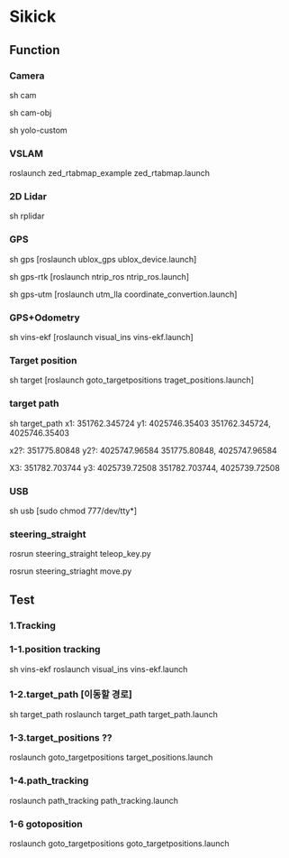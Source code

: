 # Sikick

## Function

### Camera

sh cam

sh cam-obj

sh yolo-custom


### VSLAM

roslaunch zed_rtabmap_example zed_rtabmap.launch


### 2D Lidar

sh rplidar


### GPS

sh gps [roslaunch ublox_gps ublox_device.launch]

sh gps-rtk [roslaunch ntrip_ros ntrip_ros.launch]

sh gps-utm [roslaunch utm_lla coordinate_convertion.launch]


### GPS+Odometry
sh vins-ekf [roslaunch visual_ins vins-ekf.launch]


### Target position
sh target [roslaunch goto_targetpositions traget_positions.launch]

### target path
sh target_path
x1: 351762.345724
y1: 4025746.35403
351762.345724, 4025746.35403

x2?: 351775.80848
y2?: 4025747.96584
351775.80848, 4025747.96584

X3: 351782.703744
y3: 4025739.72508
351782.703744, 4025739.72508

### USB
sh usb [sudo chmod 777/dev/tty*]

### steering_straight

rosrun steering_straight teleop_key.py

rosrun steering_striaght move.py

## Test

### 1.Tracking

### 1-1.position tracking
sh vins-ekf 
roslaunch visual_ins vins-ekf.launch

### 1-2.target_path [이동할 경로]
sh target_path
roslaunch target_path target_path.launch

### 1-3.target_positions ??
roslaunch goto_targetpositions target_positions.launch

### 1-4.path_tracking
roslaunch path_tracking path_tracking.launch

### 1-6 gotoposition
roslaunch goto_targetpositions goto_targetpositions.launch
